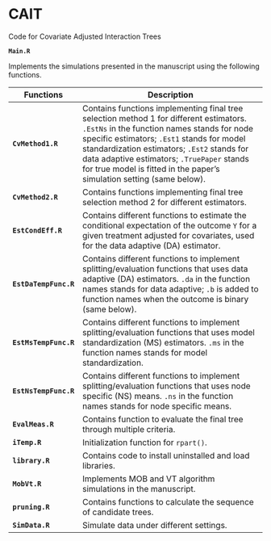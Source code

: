 # CAIT
Code for Covariate Adjusted Interaction Trees

**`Main.R`**

Implements the simulations presented in the manuscript using the following functions.

Functions | Description
----------|------------
**`CvMethod1.R`** | Contains functions implementing final tree selection method 1 for different estimators. `.EstNs` in the function names stands for node specific estimators; `.Est1` stands for model standardization estimators; `.Est2` stands for data adaptive estimators; `.TruePaper` stands for true model is fitted in the paper’s simulation setting (same below).
**`CvMethod2.R`** | Contains functions implementing final tree selection method 2 for different estimators. 
**`EstCondEff.R`** | Contains different functions to estimate the conditional expectation of the outcome `Y` for a given treatment adjusted for covariates, used for the data adaptive (DA) estimator.
**`EstDaTempFunc.R`** | Contains different functions to implement splitting/evaluation functions that uses data adaptive (DA) estimators. `.da` in the function names stands for data adaptive; `.b` is added to function names when the outcome is binary (same below).
**`EstMsTempFunc.R`** | Contains different functions to implement splitting/evaluation functions that uses model standardization (MS) estimators. `.ms` in the function names stands for model standardization.
**`EstNsTempFunc.R`** | Contains different functions to implement splitting/evaluation functions that uses node specific (NS) means. `.ns` in the function names stands for node specific means.
**`EvalMeas.R`** | Contains function to evaluate the final tree through multiple criteria.
**`iTemp.R`** | Initialization function for `rpart()`.
**`library.R`** | Contains code to install uninstalled and load libraries. 
**`MobVt.R`** | Implements MOB and VT algorithm simulations in the manuscript.
**`pruning.R`** | Contains functions to calculate the sequence of candidate trees.
**`SimData.R`** | Simulate data under different settings. 
